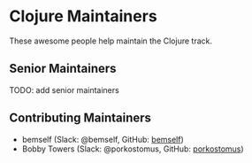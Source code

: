 # Clojure Maintainers

These awesome people help maintain the Clojure track.

## Senior Maintainers

TODO: add senior maintainers

## Contributing Maintainers

- bemself (Slack: @bemself, GitHub: [bemself](https://github.com/bemself))
- Bobby Towers (Slack: @porkostomus, GitHub: [porkostomus](https://github.com/porkostomus))
